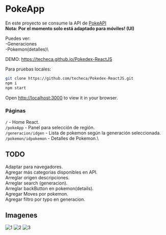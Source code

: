 # PokeApp

En este proyecto se consume la API de [PokeAPI](https://pokeapi.co/)\
**Nota: Por el momento solo está adaptado para móviles! (UI)**

Puedes ver:\
-Generaciones\
-Pokemon(detalles)\

DEMO: https://techeca.github.io/Pokedex-ReactJS

Para pruebas locales:

```bash
git clone https://github.com/techeca/Pokedex-ReactJS.git
npm i
npm start
```

Open [http://localhost:3000](http://localhost:3000) to view it in your browser.

### Páginas

`/` - Home React. \
`/pokeApp` - Panel para selección de región.\
`/generacion/idgen` - Lista de pokemon según la generación seleccionada.\
`/pokemon/idpokemon` - Detalles de Pokemon.\

## TODO

Adaptar para navegadores.\
Agregar más categorias disponibles en API.\
Arreglar origen descripciones.\
Arreglar search (generacion).\
Arreglar backButton en pokemon(details).\
Agregar Moves por pokemon.\
Agregar filtro por typo en generacion.

## Imagenes

![1](https://user-images.githubusercontent.com/53408118/167732055-760768df-d4b1-437f-8f09-ad5605d2b781.PNG)
![2](https://user-images.githubusercontent.com/53408118/167732057-22b52731-b8a5-445e-9782-b733e5a0d4a3.PNG)
![3](https://user-images.githubusercontent.com/53408118/167732058-aeccebd2-017c-4f2a-ac00-1cd36349ba65.PNG)

